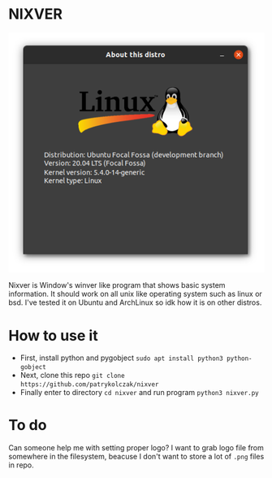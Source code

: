 # NIXVER
![screenshot](ss.png)

Nixver is Window's winver like program that shows basic system information. It should work on all unix like operating system such as linux or bsd. I've tested it on Ubuntu and ArchLinux so idk how it is on other distros. 

# How to use it
* First, install python and pygobject `sudo apt install python3 python-gobject`
* Next, clone this repo `git clone https://github.com/patrykolczak/nixver`
* Finally enter to directory `cd nixver` and run program `python3 nixver.py`

# To do
Can someone help me with setting proper logo? I want to grab logo file from somewhere in the filesystem, beacuse I don't want to store a lot of `.png` files in repo.
